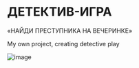 # ДЕТЕКТИВ-ИГРА
«НАЙДИ ПРЕСТУПНИКА НА ВЕЧЕРИНКЕ»


My own project, creating detective play


![image](https://github.com/Irina-Smol/SQL_Play_Detective/assets/112115002/238c2914-a58a-408d-93ce-c2d0fd675664)
